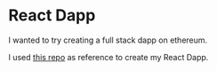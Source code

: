 # React Dapp

I wanted to try creating a full stack dapp on ethereum.

I used [this repo](https://github.com/dabit3/full-stack-ethereum) as reference to create my React Dapp.
